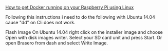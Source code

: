 [How to get Docker running on your Raspberry Pi using Linux](http://blog.hypriot.com/getting-started-with-docker-and-linux-on-the-raspberry-pi/)

Following this instructions i need to do the following with Ubuntu 14.04 cause "dd" on Cli does not work.

Flash Image
On Ubuntu 14.04 right click on the installer image and choose Open with disk images writer. Select your SD card unit and press Start.
Or open Brasero from dash and select Write Image.

